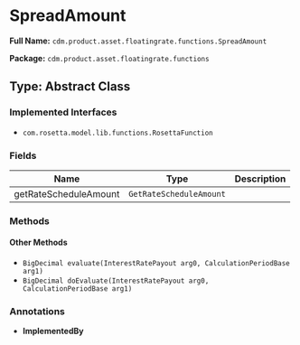 # SpreadAmount

**Full Name:** `cdm.product.asset.floatingrate.functions.SpreadAmount`

**Package:** `cdm.product.asset.floatingrate.functions`

## Type: Abstract Class

### Implemented Interfaces

- `com.rosetta.model.lib.functions.RosettaFunction`

### Fields

| Name | Type | Description |
|------|------|-------------|
| getRateScheduleAmount | `GetRateScheduleAmount` |  |

### Methods

#### Other Methods

- `BigDecimal evaluate(InterestRatePayout arg0, CalculationPeriodBase arg1)`
- `BigDecimal doEvaluate(InterestRatePayout arg0, CalculationPeriodBase arg1)`

### Annotations

- **ImplementedBy**

